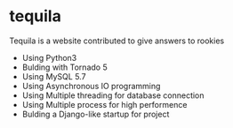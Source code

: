 # tequila
Tequila is a website contributed to give answers to rookies
* Using Python3
* Bulding with Tornado 5
* Using MySQL 5.7
* Using Asynchronous IO programming
* Using Multiple threading for database connection
* Using Multiple process for high performence
* Bulding a Django-like startup for project